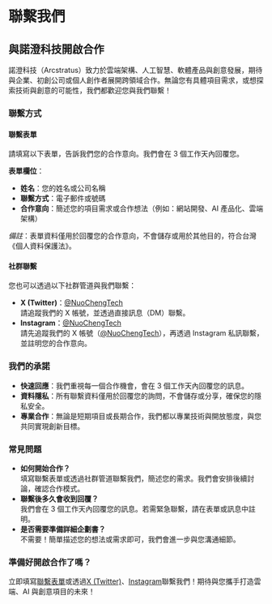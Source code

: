 # 聯繫我們

## 與諾澄科技開啟合作

諾澄科技（Arcstratus）致力於雲端架構、人工智慧、軟體產品與創意發展，期待與企業、初創公司或個人創作者展開跨領域合作。無論您有具體項目需求，或想探索技術與創意的可能性，我們都歡迎您與我們聯繫！

### 聯繫方式

#### 聯繫表單

請填寫以下表單，告訴我們您的合作意向。我們會在 3 個工作天內回覆您。

**表單欄位**：

- **姓名**：您的姓名或公司名稱
- **聯繫方式**：電子郵件或號碼
- **合作意向**：簡述您的項目需求或合作想法（例如：網站開發、AI 產品化、雲端架構）

_備註_：表單資料僅用於回覆您的合作意向，不會儲存或用於其他目的，符合台灣《個人資料保護法》。

#### 社群聯繫

您也可以透過以下社群管道與我們聯繫：

- **X (Twitter)**：[@NuoChengTech](https://x.com/NuoChengTech)  
  請追蹤我們的 X 帳號，並透過直接訊息（DM）聯繫。
- **Instagram**：[@NuoChengTech](https://www.instagram.com/NuoChengTech)  
  請先追蹤我們的 X 帳號（[@NuoChengTech](https://x.com/NuoChengTech)），再透過 Instagram 私訊聯繫，並註明您的合作意向。

### 我們的承諾

- **快速回應**：我們重視每一個合作機會，會在 3 個工作天內回覆您的訊息。
- **資料隱私**：所有聯繫資料僅用於回覆您的詢問，不會儲存或分享，確保您的隱私安全。
- **專業合作**：無論是短期項目或長期合作，我們都以專業技術與開放態度，與您共同實現創新目標。

### 常見問題

- **如何開始合作？**  
  填寫聯繫表單或透過社群管道聯繫我們，簡述您的需求。我們會安排後續討論，確認合作模式。
- **聯繫後多久會收到回覆？**  
  我們會在 3 個工作天內回覆您的訊息。若需緊急聯繫，請在表單或訊息中註明。
- **是否需要準備詳細企劃書？**  
  不需要！簡單描述您的想法或需求即可，我們會進一步與您溝通細節。

### 準備好開啟合作了嗎？

立即填寫[聯繫表單](#聯繫表單)或透過[X (Twitter)](https://x.com/NuoChengTech)、[Instagram](https://www.instagram.com/NuoChengTech)聯繫我們！期待與您攜手打造雲端、AI 與創意項目的未來！
